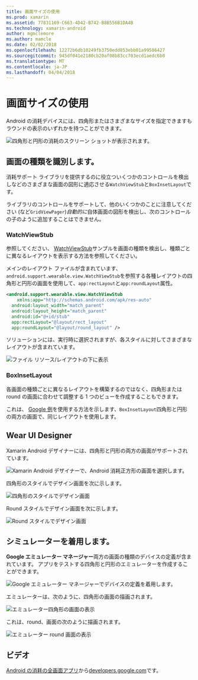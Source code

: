 ```yaml
---
title: 画面サイズの使用
ms.prod: xamarin
ms.assetid: 77831169-C663-4D42-B742-B8B556B1DA4B
ms.technology: xamarin-android
author: mgmclemore
ms.author: mamcle
ms.date: 02/02/2018
ms.openlocfilehash: 12272b6db10249fb3750edd853ebb01a99586427
ms.sourcegitcommit: 945df041e2180cb20af08b83cc703ecd1aedc6b0
ms.translationtype: MT
ms.contentlocale: ja-JP
ms.lasthandoff: 04/04/2018
---
```

# <a name="working-with-screen-sizes"></a>画面サイズの使用

Android の消耗デバイスには、四角形またはさまざまなサイズを指定できますもラウンドの表示のいずれかを持つことができます。

![四角形と円形の消耗のスクリーン ショットが表示されます。](screen-sizes-images/moyeu-wear.png)

## <a name="identifying-screen-type"></a>画面の種類を識別します。

消耗サポート ライブラリを提供するのに役立ついくつかのコントロールを検出しなどのさまざまな画面の図形に適応させる`WatchViewStub`と`BoxInsetLayout`です。

ライブラリのコントロールをサポートして、他のいくつかのことに注意してください (など`GridViewPager`)*自動的に*自体画面の図形を検出し、次のコントロールの子のように追加することはできません。

### <a name="watchviewstub"></a>WatchViewStub

参照してください、 [WatchViewStub](https://developer.xamarin.com/samples/WatchViewStub/)サンプルを画面の種類を検出し、種類ごとに異なるレイアウトを表示する方法を参照してください。

メインのレイアウト ファイルが含まれています、`android.support.wearable.view.WatchViewStub`を参照する各種レイアウトの四角形と円形の画面を使用して、`app:rectLayout`と`app:roundLayout`属性。

```xml
<android.support.wearable.view.WatchViewStub
    xmlns:app="http://schemas.android.com/apk/res-auto"
  android:layout_width="match_parent"
  android:layout_height="match_parent"
  android:id="@+id/stub"
  app:rectLayout="@layout/rect_layout"
  app:roundLayout="@layout/round_layout" />
```

ソリューションには、実行時に選択されますが、各スタイルに対してさまざまなレイアウトが含まれています。

![ファイル リソース/レイアウトの下に表示](screen-sizes-images/solution.png)


### <a name="boxinsetlayout"></a>BoxInsetLayout

各画面の種類ごとに異なるレイアウトを構築するのではなく、四角形または round の画面に合わせて調整する 1 つのビューを作成することもできます。

これは、 [Google 例](https://developer.android.com/training/wearables/ui/layouts.html#same-layout)を使用する方法を示します、`BoxInsetLayout`四角形と円形の両方の画面で、同じレイアウトを使用します。


## <a name="wear-ui-designer"></a>Wear UI Designer

Xamarin Android デザイナーには、四角形と円形の両方の画面がサポートされています。

![Xamarin Android デザイナーで、Android 消耗正方形の画面を選択します。](screen-sizes-images/design-screen-type.png)

四角形のスタイルでデザイン画面を次に示します。

![四角形のスタイルでデザイン画面](screen-sizes-images/design-rect.png) 

Round スタイルでデザイン画面を次に示します。

![Round スタイルでデザイン画面](screen-sizes-images/design-round.png)


## <a name="wear-simulator"></a>シミュレーターを着用します。

**Google エミュレーター マネージャー**両方の画面の種類のデバイスの定義が含まれています。 アプリをテストする四角形と円形のエミュレーターを作成することができます。

![Google エミュレーター マネージャーでデバイスの定義を着用します。](screen-sizes-images/emulator-devices.png)

エミュレーターは、次のように、四角形の画面の描画されます。

![エミュレーター四角形の画面の表示](screen-sizes-images/recipe-2.png) 

これは、round、画面の次のように描画されます。

![エミュレーター round 画面の表示](screen-sizes-images/recipe-2-round.png)

## <a name="video"></a>ビデオ

[Android の消耗の全画面アプリ](https://www.youtube.com/watch?v=naf_WbtFAlY)から[developers.google.com](https://www.youtube.com/channel/UC_x5XG1OV2P6uZZ5FSM9Ttw)です。


